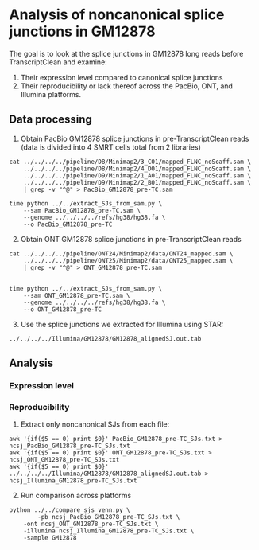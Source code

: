 # Analysis of noncanonical splice junctions in GM12878

The goal is to look at the splice junctions in GM12878 long reads before TranscriptClean and examine:
1) Their expression level compared to canonical splice junctions  
2) Their reproducibility or lack thereof across the PacBio, ONT, and Illumina platforms.

## Data processing

1) Obtain PacBio GM12878 splice junctions in pre-TranscriptClean reads (data is divided into 4 SMRT cells total from 2 libraries)
```
cat ../../../../pipeline/D8/Minimap2/3_C01/mapped_FLNC_noScaff.sam \
    ../../../../pipeline/D8/Minimap2/4_D01/mapped_FLNC_noScaff.sam \
    ../../../../pipeline/D9/Minimap2/1_A01/mapped_FLNC_noScaff.sam \
    ../../../../pipeline/D9/Minimap2/2_B01/mapped_FLNC_noScaff.sam \
    | grep -v "^@" > PacBio_GM12878_pre-TC.sam

time python ../../extract_SJs_from_sam.py \
    --sam PacBio_GM12878_pre-TC.sam \
    --genome ../../../../refs/hg38/hg38.fa \
    --o PacBio_GM12878_pre-TC

```

2) Obtain ONT GM12878 splice junctions in pre-TranscriptClean reads
```
cat ../../../../pipeline/ONT24/Minimap2/data/ONT24_mapped.sam \
    ../../../../pipeline/ONT25/Minimap2/data/ONT25_mapped.sam \
    | grep -v "^@" > ONT_GM12878_pre-TC.sam


time python ../../extract_SJs_from_sam.py \
    --sam ONT_GM12878_pre-TC.sam \
    --genome ../../../../refs/hg38/hg38.fa \
    --o ONT_GM12878_pre-TC
```

3) Use the splice junctions we extracted for Illumina using STAR:
```
../../../../Illumina/GM12878/GM12878_alignedSJ.out.tab
```

## Analysis

### Expression level


### Reproducibility

1) Extract only noncanonical SJs from each file:
```
awk '{if($5 == 0) print $0}' PacBio_GM12878_pre-TC_SJs.txt > ncsj_PacBio_GM12878_pre-TC_SJs.txt
awk '{if($5 == 0) print $0}' ONT_GM12878_pre-TC_SJs.txt > ncsj_ONT_GM12878_pre-TC_SJs.txt
awk '{if($5 == 0) print $0}' ../../../../Illumina/GM12878/GM12878_alignedSJ.out.tab > ncsj_Illumina_GM12878_pre-TC_SJs.txt
```

2) Run comparison across platforms
```
python ../../compare_sjs_venn.py \
        -pb ncsj_PacBio_GM12878_pre-TC_SJs.txt \
	-ont ncsj_ONT_GM12878_pre-TC_SJs.txt \
	-illumina ncsj_Illumina_GM12878_pre-TC_SJs.txt \
	-sample GM12878
```



